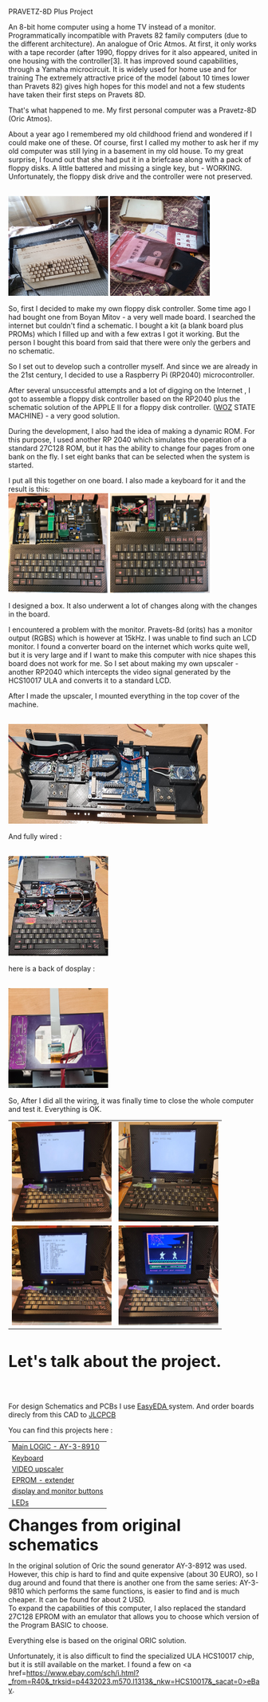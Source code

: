 PRAVETZ-8D Plus Project

An 8-bit home computer using a home TV instead of a monitor. 
Programmatically incompatible with Pravets 82 family computers (due to the different architecture). 
An analogue of Oric Atmos. At first, it only works with a tape recorder (after 1990, floppy drives 
for it also appeared, united in one housing with the controller[3]. 
It has improved sound capabilities, through a Yamaha microcircuit. It is widely used for home use 
and for training The extremely attractive price of the model (about 10 times lower than Pravets 82) 
gives high hopes for this model and not a few students have taken their first steps on Pravets 8D.

That's what happened to me. My first personal computer was a Pravetz-8D (Oric Atmos).

About a year ago I remembered my old childhood friend and wondered if I could make one of these.
Of course, first I called my mother to ask her if my old computer was still lying in a basement in my old house. To my great surprise, I found out that she had put it in a briefcase along with a pack of floppy disks.
A little battered and missing a single key, but - WORKING.
Unfortunately, the floppy disk drive and the controller were not preserved.

<br>
<img src="imgs/old_friend.jpg" width=200 height=200></img>
<img src="imgs/old_friend-d.jpg" width=200 height=200></img>
<br>

So, first I decided to make my own floppy disk controller. Some time ago I had bought one from Boyan Mitov - a very well made board.
I searched the internet but couldn't find a schematic. I bought a kit (a blank board plus PROMs) which I filled up and with a few extras I got it working. But the person I bought this board from said that there were only the gerbers and no schematic.


So I set out to develop such a controller myself.
And since we are already in the 21st century, I decided to use a Raspberry Pi (RP2040) microcontroller.

After several unsuccessful attempts and a lot of digging on the Internet , I got to assemble a floppy disk controller based on the RP2040 plus the schematic solution of the APPLE II for a floppy disk controller. (<a href = "https://en.wikipedia.org/wiki/Steve_Wozniak">WOZ</a> STATE MACHINE) - a very good solution.


During the development, I also had the idea of ​​making a dynamic ROM. For this purpose, I used another RP 2040 which simulates the operation of a standard 27C128 ROM, but it has the ability to change four pages from one bank on the fly. I set eight banks that can be selected when the system is started.


I put all this together on one board. I also made a keyboard for it and the result is this:
<br>
<img src="imgs/p8d-2.jpg" width=200 height=200></img>
<img src="imgs/p8d-1.jpg" width=200 height=200></img>
<br>


I designed a box. It also underwent a lot of changes along with the changes in the board.




I encountered a problem with the monitor.
Pravets-8d (orits) has a monitor output (RGBS) which is however at 15kHz. I was unable to find such an LCD monitor. I found a converter board on the internet which works quite well, but it is very large and if I want to make this computer with nice shapes this board does not work for me.
So I set about making my own upscaler - another RP2040 which intercepts the video signal generated by the HCS10017 ULA and converts it to a standard LCD.

After I made the upscaler, I mounted everything in the top cover of the machine.

<br>
<img src="imgs/top.jpg" width=400 height=200></img>
<br>

And fully wired : 

<br>
<img src="imgs/top-wired.jpg" width=200 height=200></img>
<br>


here is a back of dosplay : 

<br>
<img src="imgs/display.jpg" width=200 height=200></img>
<br>


So,
After I did all the wiring, it was finally time to close the whole computer and test it. Everything is OK.

<table border=0>
<tr>
<td><img src="imgs/start.jpg" width=200 height=200></img></td>
<td><img src="imgs/start-oric.jpg" width=200 height=200></img></td>
</tr>
<tr>
<td><img src="imgs/dos.jpg" width=200 height=200></img></td>
<td><img src="imgs/karate.jpg" width=200 height=200></img></td>
</tr>
</table>


<br>

<font size=+3><b>Let's talk about the project.</b></font>

<br><br>

For design Schematics and PCBs I use <a target="NEW" href=https://easyeda.com/> EasyEDA </a> system. 
And order boards direcly from this CAD to <a target="NEW" href=https://jlcpcb.com/>JLCPCB</a>


You can find this projects here : 
<table>
<tr><td><a target="NEW" href=https://u.easyeda.com/account/user/projects/index/detail?project=f9a5f7ce3ed544789af7b89d13e4c8b0&listType=all> Main LOGIC - AY-3-8910</a></td></tr>
<tr><td><a target="NEW" href=https://u.easyeda.com/account/user/projects/index/detail?project=a509fb325f5442a4b764fb28fe258eaf&listType=all> Keyboard</a></td></tr>
<tr><td><a target="NEW" href=https://u.easyeda.com/account/user/projects/index/detail?project=205ad6d6b13543d9b9c6c1f6ccf78b0d&listType=all> VIDEO upscaler</a></td></tr>
<tr><td><a target="NEW" href=https://u.easyeda.com/account/user/projects/index/detail?project=bce4df32041e4f5abfc7ceaee0b3d13a&listType=all> EPROM - extender</a></td></tr>
<tr><td><a target="NEW" href=https://u.easyeda.com/account/user/projects/index/detail?project=6507ddaba1c34345acee42c7cf9b6195&listType=all> display and monitor buttons</a></td></tr>
<tr><td><a target="NEW" href=https://u.easyeda.com/account/user/projects/index/detail?project=251d1eb9b4c64a02beb64955f6f17d24&listType=all> LEDs</a></td></tr>
</table>



<font size=+3><b>Changes from original schematics</b></font>
<br>

In the original solution of Oric the sound generator AY-3-8912 was used. However, this chip is hard to find and quite expensive (about 30 EURO), so I dug around and found that there is another one from the same series: AY-3-9810 which performs the same functions, is easier to find and is much cheaper. It can be found for about 2 USD.
<br>
To expand the capabilities of this computer, I also replaced the standard 27C128 EPROM with an emulator that allows you to choose which version of the Program BASIC to choose.
<br>

Everything else is based on the original ORIC solution.
<br>

Unfortunately, it is also difficult to find the specialized ULA HCS10017 chip, but it is still available on the market. I found a few on <a href=https://www.ebay.com/sch/i.html?_from=R40&_trksid=p4432023.m570.l1313&_nkw=HCS10017&_sacat=0>eBay</a>.


















